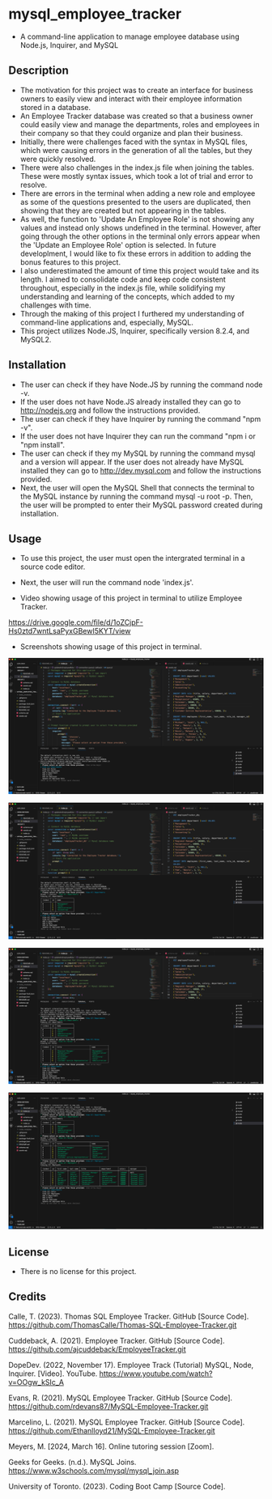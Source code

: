 # mysql_employee_tracker
- A command-line application to manage employee database using Node.js, Inquirer, and MySQL

## Description
- The motivation for this project was to create an interface for business owners to easily view and interact with their employee information stored in a database.
- An Employee Tracker database was created so that a business owner could easily view and manage the departments, roles and employees in their company so that they could organize and plan their business. 
- Initially, there were challenges faced with the syntax in MySQL files, which were causing errors in the generation of all the tables, but they were quickly resolved. 
- There were also challenges in the index.js file when joining the tables. These were mostly syntax issues, which took a lot of trial and error to resolve. 
- There are errors in the terminal when adding a new role and employee as some of the questions presented to the users are duplicated, then showing that they are created but not appearing in the tables. 
- As well, the function to 'Update An Employee Role' is not showing any values and instead only shows undefined in the terminal. However, after going through the other options in the terminal only errors appear when the 'Update an Employee Role' option is selected. In future developlment, I would like to fix these errors in addition to adding the bonus features to this project. 
- I also underestimated the amount of time this project would take and its length. I aimed to consolidate code and keep code consistent throughout, especially in the index.js file, while solidifying my understanding and learning of the concepts, which added to my challenges with time.
- Through the making of this project I furthered my understanding of command-line applications and, especially, MySQL.
- This project utilizes Node.JS, Inquirer, specifically version 8.2.4, and MySQL2. 

## Installation
- The user can check if they have Node.JS by running the command node -v.
- If the user does not have Node.JS already installed they can go to http://nodejs.org and follow the instructions provided.
- The user can check if they have Inquirer by running the command "npm -v".
- If the user does not have Inquirer they can run the command "npm i or "npm install".
- The user can check if they my MySQL by running the command mysql and a version will appear. 
If the user does not already have MySQL installed they can go to http://dev.mysql.com and follow the instructions provided.
- Next, the user will open the MySQL Shell that connects the terminal to the MySQL instance by running the command mysql -u root -p. Then, the user will be prompted to enter their MySQL password created during installation.

## Usage
- To use this project, the user must open the intergrated terminal in a source code editor.
- Next, the user will run the command node 'index.js'.

- Video showing usage of this project in terminal to utilize Employee Tracker. 

https://drive.google.com/file/d/1oZCjpF-Hs0ztd7wntLsaPyxGBewI5KYT/view

- Screenshots showing usage of this project in terminal.

![Screenshot of terminal open with node index.js command run and all choices for user to select from in the application](./images/screenshot1.png)

![Screenshot of terminal open with the option to 'View All Departments' selected which appear in a formatted table](./images/screenshot2.png)

![Screenshot of terminal open with the option to 'View All Roles' selected which appear in a formatted table](./images/screenshot3.png)

![Screenshot of terminal open with the option to 'View All Employees' selected which appear in a formatted table](./images/screenshot4.png)

## License 
- There is no license for this project.

## Credits

Calle, T. (2023). Thomas SQL Employee Tracker. GitHub [Source Code]. https://github.com/ThomasCalle/Thomas-SQL-Employee-Tracker.git

Cuddeback, A. (2021). Employee Tracker. GitHub [Source Code]. https://github.com/ajcuddeback/EmployeeTracker.git

DopeDev. (2022, November 17). Employee Track (Tutorial) MySQL, Node, Inquirer. [Video]. YouTube. https://www.youtube.com/watch?v=OOgw_kSIc_A

Evans, R. (2021). MySQL Employee Tracker. GitHub [Source Code]. https://github.com/rdevans87/MySQL-Employee-Tracker.git

Marcelino, L. (2021). MySQL Employee Tracker. GitHub [Source Code]. https://github.com/Ethanlloyd21/MySQL-Employee-Tracker.git

Meyers, M. [2024, March 16]. Online tutoring session [Zoom].

Geeks for Geeks. (n.d.). MySQL Joins. https://www.w3schools.com/mysql/mysql_join.asp

University of Toronto. (2023). Coding Boot Camp [Source Code].